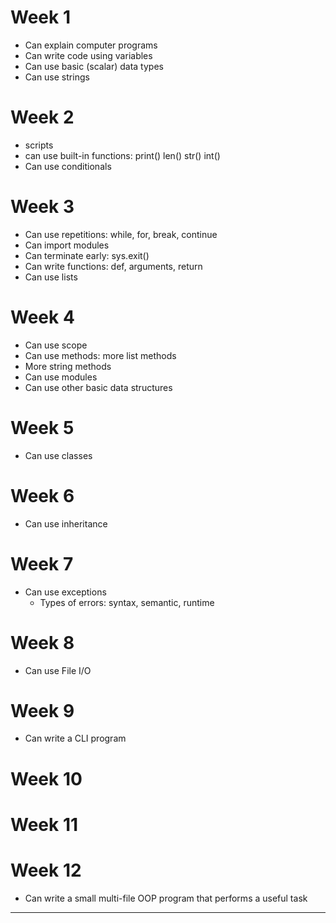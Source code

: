 <link rel="stylesheet" href="{{baseUrl}}/book/css/textbook.css">
<div class="website-content">
<div id="main">

# Week 1

<include src="../book/softwareEngineering/prosAndCons/outcomes.md" />

* Can explain computer programs
* Can write code using variables
* Can use basic (scalar) data types
* Can use strings

# Week 2

<include src="../book/modeling/modelingBehaviors/activityDiagrams/outcomes.md" />
<include src="../book/uml/activityDiagrams/introduction/what/outcomes.md" />
<include src="../book/uml/activityDiagrams/basicNotations/linearPaths/outcomes.md" />
<include src="../book/uml/activityDiagrams/basicNotations/alternatePaths/outcomes.md" />
<include src="../book/uml/activityDiagrams/basicNotations/parallelPaths/outcomes.md" />
<include src="../book/uml/activityDiagrams/basicNotations/rakes/outcomes.md" />
<include src="../book/uml/activityDiagrams/basicNotations/swimlanes/outcomes.md" />

* scripts
* can use built-in functions: print() len() str() int()
* Can use conditionals

# Week 3

<include src="../book/requirements/introduction/outcomes.md" />
<include src="../book/requirements/nonFunctionalRequirements/outcomes.md" />
<include src="../book/requirements/prioritizing/outcomes.md" />
<include src="../book/requirements/quality/outcomes.md" />
<include src="../book/gatheringRequirements/brainstorming/outcomes.md" />
<include src="../book/gatheringRequirements/userSurveys/outcomes.md" />
<include src="../book/gatheringRequirements/observation/outcomes.md" />
<include src="../book/gatheringRequirements/interviews/outcomes.md" />
<include src="../book/gatheringRequirements/focusGroups/outcomes.md" />
<include src="../book/gatheringRequirements/prototyping/outcomes.md" />
<include src="../book/gatheringRequirements/productSurveys/outcomes.md" />
<include src="../book/specifyingRequirements/prose/what/outcomes.md" />
<include src="../book/specifyingRequirements/featureList/what/outcomes.md" />
<include src="../book/specifyingRequirements/userStories/introduction/outcomes.md" />
<include src="../book/specifyingRequirements/userStories/details/outcomes.md" />
<include src="../book/specifyingRequirements/userStories/usage/outcomes.md" />
<include src="../book/specifyingRequirements/useCases/introduction/outcomes.md" />
<include src="../book/specifyingRequirements/useCases/identifying/outcomes.md" />
<include src="../book/specifyingRequirements/useCases/details/outcomes.md" />
<include src="../book/specifyingRequirements/useCases/usage/outcomes.md" />
<include src="../book/specifyingRequirements/glossary/what/outcomes.md" />
<include src="../book/specifyingRequirements/supplementaryRequirements/what/outcomes.md" />

* Can use repetitions: while, for, break, continue
* Can import modules
* Can terminate early: sys.exit()
* Can write functions: def, arguments, return
* Can use lists

# Week 4

<include src="../book/design/introduction/what/outcomes.md" />
<include src="../book/oopDesign/introduction/outcomes.md" />
<include src="../book/oopDesign/objects/basic/outcomes.md" />
<include src="../book/oopDesign/objects/abstraction/outcomes.md" />
<include src="../book/oopDesign/objects/encapsulation/outcomes.md" />
<include src="../book/oopDesign/classes/basic/outcomes.md" />
<include src="../book/oopImplementation/classes/outcomes.md" />
<include src="../book/uml/classDiagrams/introduction/what/outcomes.md" />
<include src="../book/uml/classDiagrams/classes/what/outcomes.md" />


* Can use scope
* Can use methods: more list methods
* More string methods
* Can use modules
* Can use other basic data structures

# Week 5


<include src="../book/ides/introduction/what/outcomes.md" />
<include src="../book/ides/debugging/what/outcomes.md" />
<include src="../book/revisionControl/what/outcomes.md" />
<include src="../book/projectPlanning/workBreakdownStructure/outcomes.md" />
<include src="../book/projectPlanning/milestones/outcomes.md" />
<include src="../book/projectPlanning/buffers/outcomes.md" />
<include src="../book/projectPlanning/issueTrackers/outcomes.md" />
<include src="../book/projectPlanning/ganttCharts/outcomes.md" />
<include src="../book/projectPlanning/pertCharts/outcomes.md" />
<include src="../book/teamwork/teamStructures/outcomes.md" />

* Can use classes


# Week 6
<include src="../book/oopDesign/classes/classLevelMembers/outcomes.md" />
<include src="../book/oopImplementation/classLevelMembers/outcomes.md" />

<include src="../book/oopDesign/associations/basic/outcomes.md" />
<include src="../book/oopDesign/associations/navigability/outcomes.md" />
<include src="../book/oopDesign/associations/multiplicity/outcomes.md" />
<include src="../book/oopImplementation/associations/outcomes.md" />
<include src="../book/oopDesign/associations/dependencies/outcomes.md" />
<include src="../book/oopImplementation/dependencies/outcomes.md" />
<include src="../book/oopDesign/associations/composition/outcomes.md" />
<include src="../book/oopImplementation/composition/outcomes.md" />
<include src="../book/oopDesign/associations/aggregation/outcomes.md" />
<include src="../book/oopImplementation/aggregation/outcomes.md" />
<include src="../book/uml/classDiagrams/associations/basic/outcomes.md" />
<include src="../book/uml/classDiagrams/associations/navigability/outcomes.md" />
<include src="../book/uml/classDiagrams/associations/roles/outcomes.md" />
<include src="../book/uml/classDiagrams/associations/labels/outcomes.md" />
<include src="../book/uml/classDiagrams/associations/multiplicity/outcomes.md" />
<include src="../book/uml/classDiagrams/associationsAsAttributes/what/outcomes.md" />
<include src="../book/uml/classDiagrams/classLevelMembers/what/outcomes.md" />
<include src="../book/uml/classDiagrams/composition/what/outcomes.md" />
<include src="../book/uml/classDiagrams/aggregation/what/outcomes.md" />

<include src="../book/uml/objectDiagrams/introduction/outcomes.md" />
<include src="../book/uml/objectDiagrams/objects/outcomes.md" />
<include src="../book/uml/objectDiagrams/associations/what/outcomes.md" />

<include src="../book/oopDesign/inheritance/what/outcomes.md" />
<include src="../book/oopImplementation/inheritance/outcomes.md" />
<include src="../book/oopDesign/inheritance/overriding/outcomes.md" />
<include src="../book/oopImplementation/overriding/outcomes.md" />
<include src="../book/oopDesign/inheritance/overloading/outcomes.md" />
<include src="../book/oopImplementation/overloading/outcomes.md" />
<include src="../book/uml/classDiagrams/classInheritance/what/outcomes.md" />


* Can use inheritance

# Week 7

<include src="../book/errorHandling/introduction/what/outcomes.md" />
<include src="../book/errorHandling/exceptions/what/outcomes.md" />
<include src="../book/errorHandling/exceptions/how/outcomes.md" />
<include src="../book/errorHandling/exceptions/when/outcomes.md" />

* Can use exceptions
  * Types of errors: syntax, semantic, runtime 

<include src="../book/documentation/introduction/what/outcomes.md" />
<include src="../book/documentation/guidelines/aimForComprehensibility/what/outcomes.md" />
<include src="../book/documentation/guidelines/aimForComprehensibility/how/outcomes.md" />
<include src="../book/documentation/guidelines/documentMinimally/what/outcomes.md" />
<include src="../book/documentation/guidelines/documentMinimally/how/outcomes.md" />

# Week 8
<include src="../book/qualityAssurance/introduction/what/outcomes.md" />
<include src="../book/qualityAssurance/introduction/validationVsVerification/outcomes.md" />
<include src="../book/qualityAssurance/codeReviews/what/outcomes.md" />
<include src="../book/qualityAssurance/staticAnalysis/what/outcomes.md" />
<include src="../book/qualityAssurance/formalVerification/what/outcomes.md" />
<include src="../book/testing/introduction/what/outcomes.md" />
<include src="../book/testing/testingTypes/unitTesting/what/outcomes.md" />
<include src="../book/testing/testingTypes/integrationTesting/what/outcomes.md" />
<include src="../book/testing/testingTypes/systemTesting/what/outcomes.md" />
<include src="../book/testing/testingTypes/alphaBetaTesting/what/outcomes.md" />
<include src="../book/testing/testingTypes/developerTesting/what/outcomes.md" />
<include src="../book/testing/testingTypes/developerTesting/why/outcomes.md" />
<include src="../book/testing/testingTypes/acceptanceTesting/what/outcomes.md" />
<include src="../book/testing/testingTypes/acceptanceTesting/acceptanceVsSystemTesting/outcomes.md" />
<include src="../book/testing/testingTypes/regressionTesting/what/outcomes.md" />
<include src="../book/testing/testAutomation/what/outcomes.md" />
<include src="../book/testing/testAutomation/testingTextUis/outcomes.md" />
<include src="../book/testCaseDesign/introduction/what/outcomes.md" />
<include src="../book/testCaseDesign/introduction/blackVsGlass/outcomes.md" />

* Can use File I/O

# Week 9

<include src="../book/testCaseDesign/equivalencePartitions/what/outcomes.md" />
<include src="../book/testCaseDesign/equivalencePartitions/basic/outcomes.md" />
<include src="../book/testCaseDesign/equivalencePartitions/intermediate/outcomes.md" />
<include src="../book/testCaseDesign/boundaryValueAnalysis/what/outcomes.md" />
<include src="../book/testCaseDesign/boundaryValueAnalysis/how/outcomes.md" />

* Can write a CLI program

# Week 10

<include src="../book/codeQuality/introduction/basic/outcomes.md" />
<include src="../book/codeQuality/maximiseReadability/introduction/outcomes.md" />
<include src="../book/codeQuality/maximiseReadability/basic/outcomes.md" />
<include src="../book/codeQuality/followStandard/introduction/outcomes.md" />
<include src="../book/codeQuality/followStandard/basic/outcomes.md" />
<include src="../book/codeQuality/nameWell/introduction/outcomes.md" />
<include src="../book/codeQuality/nameWell/basic/outcomes.md" />
<include src="../book/codeQuality/commentMinimally/introduction/outcomes.md" />
<include src="../book/codeQuality/commentMinimally/basic/outcomes.md" />
<include src="../book/refactoring/what/outcomes.md" />


<include src="../book/reuse/introduction/what/outcomes.md" />
<include src="../book/reuse/introduction/when/outcomes.md" />
<include src="../book/reuse/apis/what/outcomes.md" />
<include src="../book/reuse/libraries/what/outcomes.md" />
<include src="../book/reuse/libraries/how/outcomes.md" />
<include src="../book/reuse/frameworks/what/outcomes.md" />
<include src="../book/reuse/frameworks/frameworksVsLibraries/outcomes.md" />
<include src="../book/reuse/platforms/what/outcomes.md" />

# Week 11

<include src="../book/designFundamentals/abstraction/what/outcomes.md" />
<include src="../book/modeling/introduction/what/outcomes.md" />
<include src="../book/modeling/introduction/how/outcomes.md" />
<include src="../book/modeling/introduction/umlModels/outcomes.md" />
<include src="../book/modeling/modelingStructures/classDiagramsBasic/outcomes.md" />
<include src="../book/modeling/modelingStructures/objectDiagrams/outcomes.md" />
<include src="../book/modeling/modelingStructures/objectOrientedDomainModels/outcomes.md" />

<include src="../book/modeling/modelingBehaviors/useCaseDiagrams/outcomes.md" />


<include src="../book/reuse/cloudComputing/what/outcomes.md" />
<include src="../book/reuse/cloudComputing/services/outcomes.md" />

# Week 12

<include src="../book/processModels/introduction/what/outcomes.md" />
<include src="../book/processModels/introduction/sequentialModels/outcomes.md" />
<include src="../book/processModels/introduction/iterativeModels/outcomes.md" />
<include src="../book/processModels/introduction/agileModels/outcomes.md" />
<include src="../book/processModels/exampleProcessModels/xp/outcomes.md" />
<include src="../book/processModels/exampleProcessModels/scrum/outcomes.md" />
<include src="../book/processModels/exampleProcessModels/unifiedProcess/outcomes.md" />
<include src="../book/processModels/more/cmmi/outcomes.md" />

* Can write a small multi-file OOP program that performs a useful task

---






<include src="../book/uml/notes/notes/outcomes.md" />

</div>
</div>
